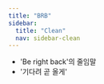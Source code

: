 ```yaml
---
title: "BRB"
sidebar:
  title: "Clean"
  nav: sidebar-clean
---
```


- 'Be right back'의 줄임말
- '기다려 곧 올게'
